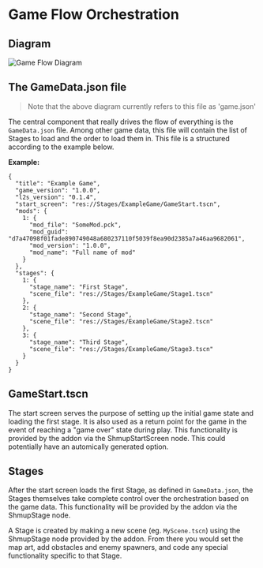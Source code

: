 # Game Flow Orchestration

## Diagram

![Game Flow Diagram](https://live.staticflickr.com/65535/52350498449_58ca50f1e4_b.jpg)


## The GameData.json file

> Note that the above diagram currently refers to this file as 'game.json'

The central component that really drives the flow of everything is the
`GameData.json` file. Among other game data, this file will contain the list of
Stages to load and the order to load them in. This file is a structured
according to the example below.

**Example:**

```
{
  "title": "Example Game",
  "game_version": "1.0.0",
  "l2s_version": "0.1.4",
  "start_screen": "res://Stages/ExampleGame/GameStart.tscn",
  "mods": {
    1: {
      "mod_file": "SomeMod.pck",
      "mod_guid": "d7a47098f01fade890749048a680237110f5039f8ea90d2385a7a46aa9682061",
      "mod_version": "1.0.0",
      "mod_name": "Full name of mod"
    }
  },
  "stages": {
    1: {
      "stage_name": "First Stage",
      "scene_file": "res://Stages/ExampleGame/Stage1.tscn"
    },  
    2: {
      "stage_name": "Second Stage",
      "scene_file": "res://Stages/ExampleGame/Stage2.tscn"
    },
    3: {
      "stage_name": "Third Stage",
      "scene_file": "res://Stages/ExampleGame/Stage3.tscn"
    }
  }
}
```




## GameStart.tscn

The start screen serves the purpose of setting up the initial game state and
loading the first stage. It is also used as a return point for the game in the
event of reaching a "game over" state during play. This functionality is
provided by the addon via the ShmupStartScreen node. This could potentially have
an automically generated option.




## Stages

After the start screen loads the first Stage, as defined in `GameData.json`, the
Stages themselves take complete control over the orchestration based on the game
data. This functionality will be provided by the addon via the ShmupStage node.

A Stage is created by making a new scene (eg. `MyScene.tscn`) using the
ShmupStage node provided by the addon. From there you would set the map art, add
obstacles and enemy spawners, and code any special functionality specific to
that Stage.
